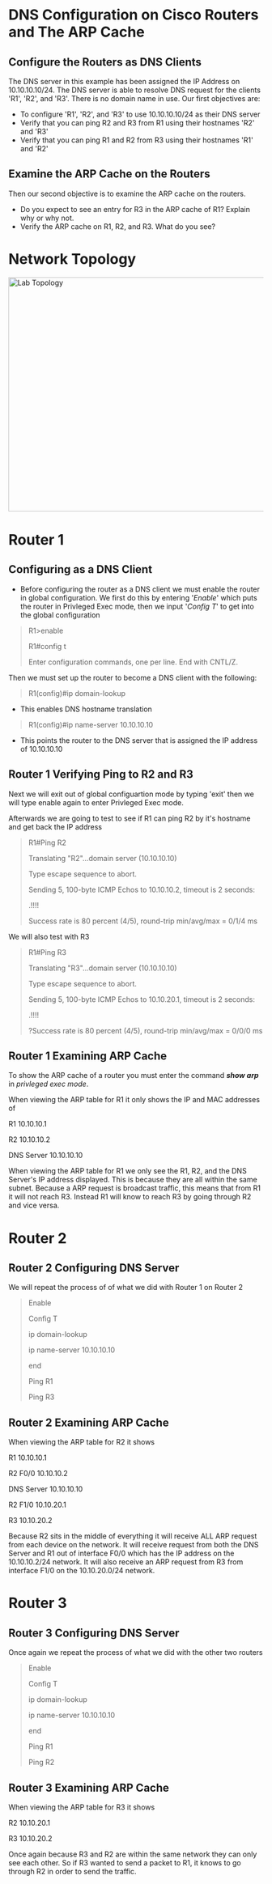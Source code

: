 # DNS Configuration on Cisco Routers and The ARP Cache

## Configure the Routers as DNS Clients
The DNS server in this example has been assigned the IP Address on 10.10.10.10/24. The DNS server is able to resolve DNS request for the clients 'R1', 'R2', and 'R3'. There is no domain name in use.
Our first objectives are:
- To configure 'R1', 'R2', and 'R3' to use 10.10.10.10/24 as their DNS server
-  Verify that you can ping R2 and R3 from R1 using their hostnames 'R2' and 'R3'
-  Verify that you can ping R1 and R2 from R3 using their hostnames 'R1' and 'R2'

## Examine the ARP Cache on the Routers
Then our second objective is to examine the ARP cache on the routers.
- Do you expect to see an entry for R3 in the ARP cache of R1? Explain why or why not.
- Verify the ARP cache on R1, R2, and R3. What do you see?

# Network Topology

<img width="667" height="463" alt="Lab Topology" src="https://github.com/user-attachments/assets/7733dbcd-e64b-45d8-a4eb-0b8a6a5aefb9" />


# Router 1
## Configuring as a DNS Client
- Before configuring the router as a DNS client we must enable the router in global configuration. We first do this by entering '_Enable_' which puts the router in Privleged Exec mode, then we input '_Config T_' to get into the global configuration
>R1>enable
>
>R1#config t
>
>Enter configuration commands, one per line.  End with CNTL/Z.

Then we must set up the router to become a DNS client with the following: 
>R1(config)#ip domain-lookup
- This enables DNS hostname translation
>R1(config)#ip name-server 10.10.10.10
- This points the router to the DNS server that is assigned the IP address of 10.10.10.10

## Router 1 Verifying Ping to R2 and R3
Next we will exit out of global configuartion mode by typing 'exit' then we will type enable again to enter Privleged Exec mode.

Afterwards we are going to test to see if R1 can ping R2 by it's hostname and get back the IP address
>R1#Ping R2
>
>Translating "R2"...domain server (10.10.10.10)
>
>Type escape sequence to abort.
>
>Sending 5, 100-byte ICMP Echos to 10.10.10.2, timeout is 2 seconds:
>
>.!!!!
>
>Success rate is 80 percent (4/5), round-trip min/avg/max = 0/1/4 ms

We will also test with R3
>R1#Ping R3
>
>Translating "R3"...domain server (10.10.10.10)
>
>Type escape sequence to abort.
>
>Sending 5, 100-byte ICMP Echos to 10.10.20.1, timeout is 2 seconds:
>
>.!!!!
>
>?Success rate is 80 percent (4/5), round-trip min/avg/max = 0/0/0 ms

## Router 1 Examining ARP Cache
To show the ARP cache of a router you must enter the command ***show arp*** in *privleged exec mode*.

When viewing the ARP table for R1 it only shows the IP and MAC addresses of

R1 10.10.10.1

R2 10.10.10.2

DNS Server 10.10.10.10

When viewing the ARP table for R1 we only see the R1, R2, and the DNS Server's IP address displayed. This is because they are all within the same subnet. Because a ARP request is broadcast traffic, this means that from R1 it will not reach R3. Instead R1 will know to reach R3 by going through R2 and vice versa.

# Router 2
## Router 2 Configuring DNS Server
We will repeat the process of of what we did with Router 1 on Router 2
>Enable
>
>Config T
>
>ip domain-lookup
>
>ip name-server 10.10.10.10
>
>end
>
>Ping R1
>
>Ping R3

## Router 2 Examining ARP Cache
When viewing the ARP table for R2 it shows

R1 10.10.10.1

R2 F0/0 10.10.10.2

DNS Server 10.10.10.10

R2 F1/0 10.10.20.1

R3 10.10.20.2

Because R2 sits in the middle of everything it will receive ALL ARP request from each device on the network. It will receive request from both the DNS Server and R1 out of interface F0/0 which has the IP address on the 10.10.10.2/24 network. It will also receive
an ARP request from R3 from interface F1/0 on the 10.10.20.0/24 network.

# Router 3 
## Router 3 Configuring DNS Server
Once again we repeat the process of what we did with the other two routers
>Enable
>
>Config T
>
>ip domain-lookup
>
>ip name-server 10.10.10.10
>
>end
>
>Ping R1
>
>Ping R2

## Router 3 Examining ARP Cache
When viewing the ARP table for R3 it shows

R2 10.10.20.1

R3 10.10.20.2

Once again because R3 and R2 are within the same network they can only see each other. So if R3 wanted to send a packet to R1, it knows to go through R2 in order to send the traffic.

